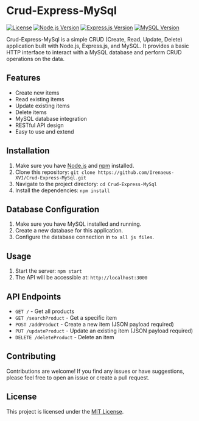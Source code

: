 # Crud-Express-MySql

[![License](https://img.shields.io/badge/license-MIT-blue.svg)](https://github.com/Irenaeus-XVI/Crud-Express-MySql/blob/master/LICENSE)
[![Node.js Version](https://img.shields.io/badge/node-%3E%3D%2012-brightgreen)](https://nodejs.org/)
[![Express.js Version](https://img.shields.io/badge/express-%5E4.17.1-yellow)](https://www.npmjs.com/package/express)
[![MySQL Version](https://img.shields.io/badge/mysql-%5E2.18.1-orange)](https://www.npmjs.com/package/mysql)

Crud-Express-MySql is a simple CRUD (Create, Read, Update, Delete) application built with Node.js, Express.js, and MySQL. It provides a basic HTTP interface to interact with a MySQL database and perform CRUD operations on the data.

## Features

- Create new items
- Read existing items
- Update existing items
- Delete items
- MySQL database integration
- RESTful API design
- Easy to use and extend

## Installation

1. Make sure you have [Node.js](https://nodejs.org/) and [npm](https://www.npmjs.com/) installed.
2. Clone this repository: `git clone https://github.com/Irenaeus-XVI/Crud-Express-MySql.git`
3. Navigate to the project directory: `cd Crud-Express-MySql`
4. Install the dependencies: `npm install`

## Database Configuration

1. Make sure you have MySQL installed and running.
2. Create a new database for this application.
3. Configure the database connection in `to all js files`.

## Usage

1. Start the server: `npm start`
2. The API will be accessible at: `http://localhost:3000`

## API Endpoints

- `GET /` - Get all products
- `GET /searchProduct` - Get a specific item
- `POST /addProduct` - Create a new item (JSON payload required)
- `PUT /updateProduct` - Update an existing item (JSON payload required)
- `DELETE /deleteProduct` - Delete an item

## Contributing

Contributions are welcome! If you find any issues or have suggestions, please feel free to open an issue or create a pull request.

## License

This project is licensed under the [MIT License](https://github.com/Irenaeus-XVI/Crud-Express-MySql/blob/master/LICENSE).
